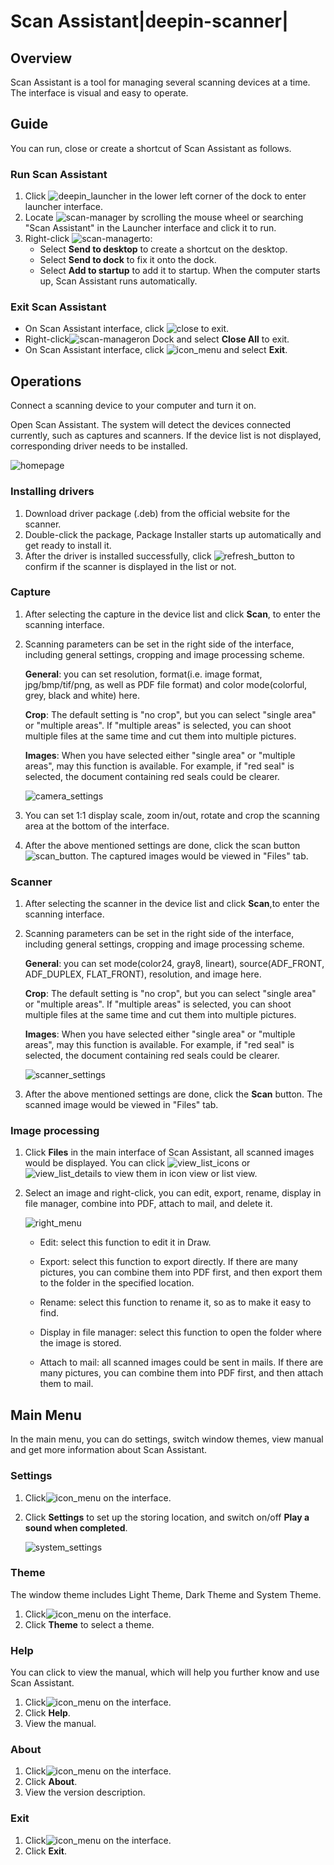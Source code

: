 # Scan Assistant|deepin-scanner|

## Overview 

Scan Assistant is a tool for managing several scanning devices at a time. The interface is visual and easy to operate. 

## Guide

You can run, close or create a shortcut of Scan Assistant as follows.

### Run Scan Assistant

1. Click   ![deepin_launcher](../common/deepin_launcher.svg) in the lower left corner of the dock to enter launcher interface.
2. Locate ![scan-manager](../common/scan_manager.svg) by scrolling the mouse wheel or searching "Scan Assistant" in the Launcher interface and click it to run. 
3. Right-click ![scan-manager](../common/scan_manager.svg)to:
   - Select **Send to desktop** to create a shortcut on the desktop.
   - Select **Send to dock** to fix it onto the dock.
   - Select **Add to startup** to add it to startup. When the computer starts up, Scan Assistant runs automatically.

### Exit Scan Assistant

- On Scan Assistant interface, click ![close](../common/close.svg) to exit.
- Right-click![scan-manager](../common/scan_manager.svg)on Dock and select  **Close All** to exit.
- On Scan Assistant interface, click  ![icon_menu](../common/icon_menu.svg) and select  **Exit**.

## Operations

Connect a scanning device to your computer and turn it on. 

Open Scan Assistant. The system will detect the devices connected currently, such as captures and scanners.  If the device list is not displayed, corresponding driver needs to be installed.

![homepage](fig/homepage.png)

### Installing drivers

1. Download driver package (.deb) from the official website for the scanner.
2. Double-click the package, Package Installer starts up automatically and get ready to install it.
3. After the driver is installed successfully, click ![refresh_button](../common/refresh_button.svg) to confirm if the scanner is displayed in the list or not. 



### Capture

1. After selecting the capture in the device list and click **Scan**, to enter the scanning interface.
2. Scanning parameters can be set in the right side of the interface, including general settings, cropping and image processing scheme.

   **General**: you can set resolution, format(i.e. image format, jpg/bmp/tif/png, as well as PDF file format) and color mode(colorful, grey, black and white) here. 

   **Crop**: The default setting is "no crop", but you can select "single area" or "multiple areas". If "multiple areas" is selected, you can shoot multiple files at the same time and cut them into multiple pictures.

   **Images**: When you have selected either "single area" or "multiple areas", may this function is available. For example, if "red seal" is selected, the document containing red seals could be clearer.

   ![camera_settings](fig/camera_settings.png)

3. You can set 1:1 display scale, zoom in/out, rotate and crop the scanning area at the bottom of the interface.

4. After the above mentioned settings are done, click the scan button ![scan_button](fig/scan_button.png). The captured images would be viewed in "Files" tab.

### Scanner

1. After selecting the scanner in the device list and click **Scan**,to enter the scanning interface.
2. Scanning parameters can be set in the right side of the interface, including general settings, cropping and image processing scheme.

   **General**: you can set mode(color24, gray8, lineart), source(ADF_FRONT, ADF_DUPLEX, FLAT_FRONT), resolution, and image here.

   **Crop**: The default setting is "no crop", but you can select "single area" or "multiple areas". If "multiple areas" is selected, you can shoot multiple files at the same time and cut them into multiple pictures.

   **Images**: When you have selected either "single area" or "multiple areas", may this function is available. For example, if "red seal" is selected, the document containing red seals could be clearer.

   

   ![scanner_settings](fig/scanner_settings.png)

3. After the above mentioned settings are done, click the **Scan** button. The scanned image would be viewed in "Files" tab.

### Image processing

1. Click **Files** in the main interface of Scan Assistant, all scanned images would be displayed. You can click ![view_list_icons](../common/view_list_icons.svg) or![view_list_details](../common/view_list_details.svg) to view them in icon view or list view.

2. Select an image and right-click, you can edit, export, rename, display in file manager, combine into PDF, attach to mail, and delete it.

   ![right_menu](fig/right_menu.png)

   - Edit: select this function to edit it in Draw. 

   - Export: select this function to export directly. If there are many pictures, you can combine them into PDF first, and then export them to the folder in the specified location.
   - Rename: select this function to rename it, so as to make it easy to find. 
   - Display in file manager: select this function to open the folder where the image is stored.
   - Attach to mail: all scanned images could be sent in mails. If there are many pictures, you can combine them into PDF first, and then attach them to mail.

## Main Menu

In the main menu, you can do settings, switch window themes, view manual and get more information about Scan Assistant.

### Settings

1. Click![icon_menu](../common/icon_menu.svg) on the interface.

2. Click **Settings** to set up the storing location, and switch on/off **Play a sound when completed**. 

   ![system_settings](fig/system_settings.png)

### Theme

The window theme includes Light Theme, Dark Theme and System Theme.

1.   Click![icon_menu](../common/icon_menu.svg) on the interface.
2.   Click **Theme** to select a theme.

### Help

You can click to view the manual, which will help you further know and use Scan Assistant.

1. Click![icon_menu](../common/icon_menu.svg) on the interface.
2. Click **Help**.
3. View the manual.

### About

1. Click![icon_menu](../common/icon_menu.svg) on the interface.
2. Click **About**.
3. View the version description.

### Exit

1. Click![icon_menu](../common/icon_menu.svg) on the interface.
2. Click **Exit**.